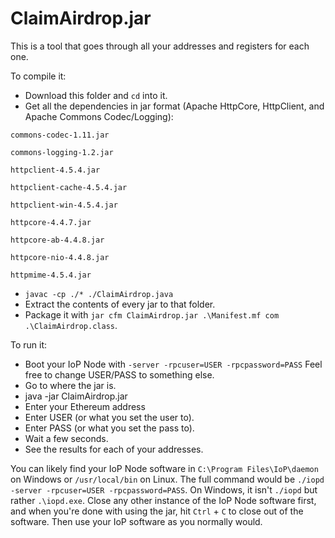 # ClaimAirdrop.jar

This is a tool that goes through all your addresses and registers for each one.

To compile it:

- Download this folder and `cd` into it.
- Get all the dependencies in jar format (Apache HttpCore, HttpClient, and Apache Commons Codec/Logging):

```
commons-codec-1.11.jar

commons-logging-1.2.jar

httpclient-4.5.4.jar

httpclient-cache-4.5.4.jar

httpclient-win-4.5.4.jar

httpcore-4.4.7.jar

httpcore-ab-4.4.8.jar

httpcore-nio-4.4.8.jar

httpmime-4.5.4.jar
```

- `javac -cp ./* ./ClaimAirdrop.java`
- Extract the contents of every jar to that folder.
- Package it with `jar cfm ClaimAirdrop.jar .\Manifest.mf com .\ClaimAirdrop.class`.

To run it:

- Boot your IoP Node with `-server -rpcuser=USER -rpcpassword=PASS` Feel free to change USER/PASS to something else.
- Go to where the jar is.
- java -jar ClaimAirdrop.jar
- Enter your Ethereum address
- Enter USER (or what you set the user to).
- Enter PASS (or what you set the pass to).
- Wait a few seconds.
- See the results for each of your addresses.

You can likely find your IoP Node software in `C:\Program Files\IoP\daemon` on Windows or `/usr/local/bin` on Linux. The full command would be `./iopd -server -rpcuser=USER -rpcpassword=PASS`. On Windows, it isn't `./iopd` but rather `.\iopd.exe`. Close any other instance of the IoP Node software first, and when you're done with using the jar, hit `Ctrl` + `C` to close out of the software. Then use your IoP software as you normally would.

